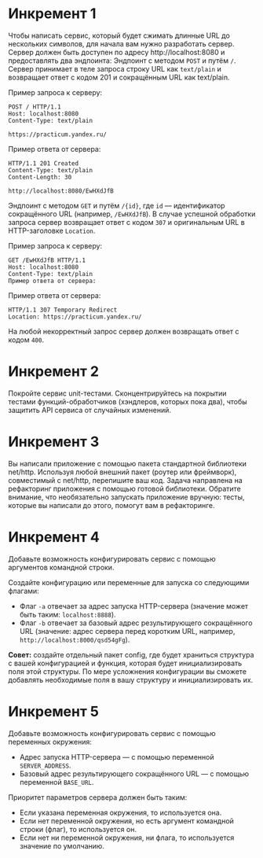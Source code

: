 # Инкремент 1

Чтобы написать сервис, который будет сжимать длинные URL до нескольких символов, для начала вам нужно разработать сервер.
Сервер должен быть доступен по адресу http://localhost:8080 и предоставлять два эндпоинта:
Эндпоинт с методом `POST` и путём `/`. Сервер принимает в теле запроса строку URL как `text/plain` 
и возвращает ответ с кодом 201 и сокращённым URL как text/plain.

Пример запроса к серверу:

```
POST / HTTP/1.1
Host: localhost:8080
Content-Type: text/plain

https://practicum.yandex.ru/
```

Пример ответа от сервера:

```
HTTP/1.1 201 Created
Content-Type: text/plain
Content-Length: 30

http://localhost:8080/EwHXdJfB
```

Эндпоинт с методом `GET` и путём `/{id}`, где `id` — идентификатор сокращённого URL (например, `/EwHXdJfB`). 
В случае успешной обработки запроса сервер возвращает ответ с кодом `307` и оригинальным URL в HTTP-заголовке `Location`.

Пример запроса к серверу:

```
GET /EwHXdJfB HTTP/1.1
Host: localhost:8080
Content-Type: text/plain
Пример ответа от сервера:
```

Пример ответа от сервера:

```
HTTP/1.1 307 Temporary Redirect
Location: https://practicum.yandex.ru/
``` 

На любой некорректный запрос сервер должен возвращать ответ с кодом `400`.

# Инкремент 2

Покройте сервис unit-тестами. 
Сконцентрируйтесь на покрытии тестами функций-обработчиков
(хэндлеров, которых пока два), чтобы защитить API сервиса от случайных изменений.

# Инкремент 3

Вы написали приложение с помощью пакета стандартной библиотеки net/http. 
Используя любой внешний пакет (роутер или фреймворк), совместимый с net/http, перепишите ваш код.
Задача направлена на рефакторинг приложения с помощью готовой библиотеки.
Обратите внимание, что необязательно запускать приложение вручную: тесты, которые вы написали до этого, 
помогут вам в рефакторинге.

# Инкремент 4

Добавьте возможность конфигурировать сервис с помощью аргументов командной строки.

Создайте конфигурацию или переменные для запуска со следующими флагами:
- Флаг `-a` отвечает за адрес запуска HTTP-сервера (значение может быть таким: `localhost:8888`).
- Флаг `-b` отвечает за базовый адрес результирующего сокращённого URL
(значение: адрес сервера перед коротким URL, например, `http://localhost:8000/qsd54gFg`).

**Совет:** создайте отдельный пакет config, где будет храниться структура с вашей конфигурацией и функция, 
которая будет инициализировать поля этой структуры.
По мере усложнения конфигурации вы сможете добавлять необходимые поля в вашу структуру и инициализировать их.

# Инкремент 5

Добавьте возможность конфигурировать сервис с помощью переменных окружения:
- Адрес запуска HTTP-сервера — с помощью переменной `SERVER_ADDRESS`.
- Базовый адрес результирующего сокращённого URL — с помощью переменной `BASE_URL`.

Приоритет параметров сервера должен быть таким:
- Если указана переменная окружения, то используется она.
- Если нет переменной окружения, но есть аргумент командной строки (флаг), то используется он.
- Если нет ни переменной окружения, ни флага, то используется значение по умолчанию.